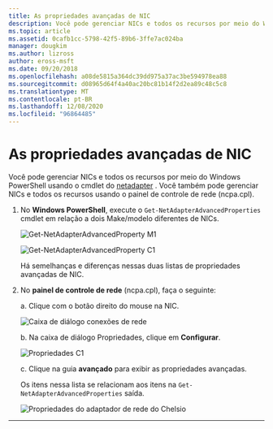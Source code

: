 ```yaml
---
title: As propriedades avançadas de NIC
description: Você pode gerenciar NICs e todos os recursos por meio do Windows PowerShell ou do painel de controle de rede.
ms.topic: article
ms.assetid: 0cafb1cc-5798-42f5-89b6-3ffe7ac024ba
manager: dougkim
ms.author: lizross
author: eross-msft
ms.date: 09/20/2018
ms.openlocfilehash: a08de5815a364dc39dd975a37ac3be594978ea88
ms.sourcegitcommit: d08965d64f4a40ac20bc81b14f2d2ea89c48c5c8
ms.translationtype: MT
ms.contentlocale: pt-BR
ms.lasthandoff: 12/08/2020
ms.locfileid: "96864485"
---
```

# <a name="nic-advanced-properties"></a>As propriedades avançadas de NIC

Você pode gerenciar NICs e todos os recursos por meio do Windows PowerShell usando o cmdlet do [netadapter](/powershell/module/netadapter/) .  Você também pode gerenciar NICs e todos os recursos usando o painel de controle de rede (ncpa.cpl).

1. No **Windows PowerShell**, execute o `Get‑NetAdapterAdvancedProperties` cmdlet em relação a dois Make/modelo diferentes de NICs.

   ![Get-NetAdapterAdvancedProperty M1](../../media/network-offload-and-optimization/Get-NetAdapterAdvancedProperty-m1.png)

   ![Get-NetAdapterAdvancedProperty C1](../../media/network-offload-and-optimization/Get-NetAdapterAdvancedProperty-c1.png)

   Há semelhanças e diferenças nessas duas listas de propriedades avançadas de NIC.

2. No **painel de controle de rede** (ncpa.cpl), faça o seguinte:

   a. Clique com o botão direito do mouse na NIC.

   ![Caixa de diálogo conexões de rede](../../media/network-offload-and-optimization/network-connections-dialog.png)

   b. Na caixa de diálogo Propriedades, clique em **Configurar**.

    ![Propriedades C1](../../media/network-offload-and-optimization/c1-properties.png)

   c. Clique na guia **avançado** para exibir as propriedades avançadas.<p>Os itens nessa lista se relacionam aos itens na `Get-NetAdapterAdvancedProperties` saída.

   ![Propriedades do adaptador de rede do Chelsio](../../media/network-offload-and-optimization/chelsio-network-adapter-properties.png)

---
